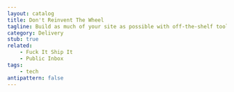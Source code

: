 ```yaml
---
layout: catalog
title: Don't Reinvent The Wheel
tagline: Build as much of your site as possible with off-the-shelf tools.
category: Delivery
stub: true
related:
    - Fuck It Ship It
    - Public Inbox
tags:
    - tech
antipattern: false 
---
```

